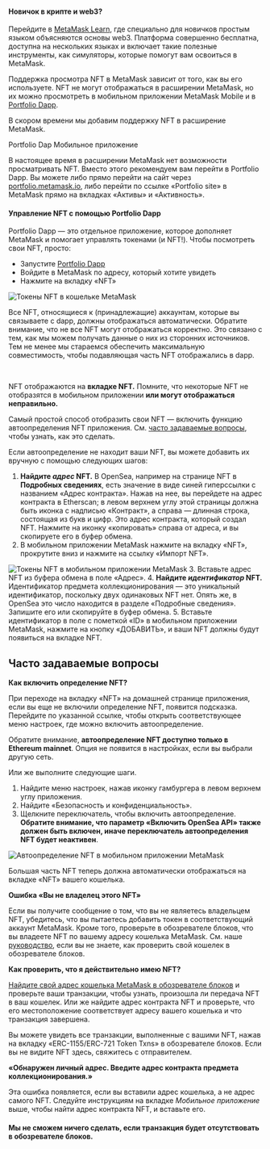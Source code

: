 
#### Новичок в крипте и web3?


Перейдите в [MetaMask Learn](https://learn.metamask.io/), где специально для новичков простым языком объясняются основы web3. Платформа совершенно бесплатна, доступна на нескольких языках и включает такие полезные инструменты, как симуляторы, которые помогут вам освоиться в MetaMask.



Поддержка просмотра NFT в MetaMask зависит от того, как вы его используете. NFT не могут отображаться в расширении MetaMask, но их можно просмотреть в мобильном приложении MetaMask Mobile и в [Portfolio Dapp](https://portfolio.metamask.io).


В скором времени мы добавим поддержку NFT в расширение MetaMask.




Portfolio Dap Мобильное приложение


В настоящее время в расширении MetaMask нет возможности просматривать NFT. Вместо этого рекомендуем вам перейти в Portfolio Dapp. Вы можете либо прямо перейти на сайт через [portfolio.metamask.io](https://portfolio.metamask.io), либо перейти по ссылке «Portfolio site» в MetaMask прямо на вкладках «Активы» и «Активность».


#### Управление NFT с помощью Portfolio Dapp


Portfolio Dapp — это отдельное приложение, которое дополняет MetaMask и помогает управлять токенами (и NFT!). Чтобы посмотреть свои NFT, просто:


* Запустите [Portfolio Dapp](https://portfolio.metamask.io/)
* Войдите в MetaMask по адресу, который хотите увидеть
* Нажмите на вкладку «NFT»


![Токены NFT в кошельке MetaMask](https://support.metamask.io/hc/article_attachments/12538256914331)


Все NFT, относящиеся к (принадлежащие) аккаунтам, которые вы связываете с dapp, должны отображаться автоматически. Обратите внимание, что не все NFT могут отображаться корректно. Это связано с тем, как мы можем получать данные о них из сторонних источников. Тем не менее мы стараемся обеспечить максимальную совместимость, чтобы подавляющая часть NFT отображались в dapp.


 




NFT отображаются на **вкладке NFT.** Помните, что некоторые NFT не отобразятся в мобильном приложении **или могут отображаться неправильно.**


Самый простой способ отобразить свои NFT — включить функцию автоопределения NFT приложения. См. [часто задаваемые вопросы](#h_01FX57WQCNFY5GKFYR8YYW70D5), чтобы узнать, как это сделать.


Если автоопределение не находит ваши NFT, вы можете добавить их вручную с помощью следующих шагов:


1. **Найдите *адрес* NFT.** В OpenSea, например на странице NFT в **Подробных сведениях**, есть значение в виде синей гиперссылки с названием «Адрес контракта». Нажав на нее, вы перейдете на адрес контракта в Etherscan; в левом верхнем углу этой страницы должна быть иконка с надписью «Контракт», а справа — длинная строка, состоящая из букв и цифр. Это адрес контракта, который создал NFT. Нажмите на иконку «копировать» справа от адреса, и вы скопируете его в буфер обмена.
2. В мобильном приложении MetaMask нажмите на вкладку «NFT», прокрутите вниз и нажмите на ссылку «Импорт NFT».


![Токены NFT в мобильном приложении MetaMask](https://support.metamask.io/hc/article_attachments/12676602789147)
3. Вставьте адрес NFT из буфера обмена в поле «Адрес».
4. **Найдите *идентификатор* NFT.** Идентификатор предмета коллекционирования — это уникальный идентификатор, поскольку двух одинаковых NFT нет. Опять же, в OpenSea это число находится в разделе «Подробные сведения». Запишите его или скопируйте в буфер обмена.
5. Вставьте идентификатор в поле с пометкой «ID» в мобильном приложении MetaMask, нажмите на кнопку «ДОБАВИТЬ», и ваши NFT должны будут появиться на вкладке NFT.





**Часто задаваемые вопросы**
-----------------------------




**Как включить определение NFT?**

При переходе на вкладку «NFT» на домашней странице приложения, если вы еще не включили определение NFT, появится подсказка. Перейдите по указанной ссылке, чтобы открыть соответствующее меню настроек, где можно включить автоопределение.


Обратите внимание, **автоопределение NFT доступно только в Ethereum mainnet**. Опция не появится в настройках, если вы выбрали другую сеть. 


Или же выполните следующие шаги.


1. Найдите меню настроек, нажав иконку гамбургера в левом верхнем углу приложения.
2. Найдите «Безопасность и конфиденциальность».
3. Щелкните переключатель, чтобы включить автоопределение. **Обратите внимание, что параметр «Включить OpenSea API» также должен быть включен, иначе переключатель автоопределения NFT будет неактивен**.


![Автоопределение NFT в мобильном приложении MetaMask](https://support.metamask.io/hc/article_attachments/12539099228187)


Большая часть NFT теперь должна автоматически отображаться на вкладке «NFT» вашего кошелька.





**Ошибка «Вы не владелец этого NFT»**

Если вы получите сообщение о том, что вы не являетесь владельцем NFT, убедитесь, что вы пытаетесь добавить токен в соответствующий аккаунт MetaMask. Кроме того, проверьте в обозревателе блоков, что вы владеете NFT по вашему адресу кошелька MetaMask. См. наше [руководство](https://support.metamask.io/hc/en-us/articles/360057536611-How-to-check-my-wallet-activity-on-the-blockchain-explorer), если вы не знаете, как проверить свой кошелек в обозревателе блоков.





**Как проверить, что я действительно имею NFT?**

[Найдите свой адрес кошелька MetaMask в обозревателе блоков](https://support.metamask.io/hc/en-us/articles/360057536611-How-to-check-my-wallet-activity-on-the-blockchain-explorer) и проверьте ваши транзакции, чтобы узнать, произошла ли передача NFT в ваш кошелек. Или же найдите адрес контракта NFT и проверьте, что его местоположение соответствует адресу вашего кошелька и что транзакция завершена.


Вы можете увидеть все транзакции, выполненные с вашими NFT, нажав на вкладку «ERC-1155/ERC-721 Token Txns» в обозревателе блоков. Если вы не видите NFT здесь, свяжитесь с отправителем.





**«Обнаружен личный адрес. Введите адрес контракта предмета коллекционирования.»**

Эта ошибка появляется, если вы вставили адрес кошелька, а не адрес самого NFT. Следуйте инструкциям на вкладке *Мобильное приложение* выше, чтобы найти адрес контракта NFT, и вставьте его.





#### **Мы не сможем ничего сделать, если транзакция будет отсутствовать в обозревателе блоков.**


